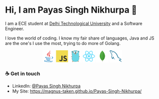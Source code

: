 # Hi, I am Payas Singh Nikhurpa 👋

I am a ECE student at [Delhi Technological University](http://www.dtu.ac.in/Web/About/history.php) and a Software Engineer.

I love the world of coding. I know my fair share of languages, Java and JS are the one's I use the most, trying to do more of Golang.

<p align="center">
  <img width="40px" src="https://raw.githubusercontent.com/devicons/devicon/master/icons/java/java-original.svg" />
  <img width="40px" src="https://raw.githubusercontent.com/devicons/devicon/master/icons/javascript/javascript-original.svg" />
  <img width="40px" src="https://raw.githubusercontent.com/devicons/devicon/master/icons/go/go-original.svg" />
  <img width="40px" src="https://raw.githubusercontent.com/devicons/devicon/master/icons/react/react-original.svg" />
  <img width="40px" src="https://raw.githubusercontent.com/devicons/devicon/master/icons/mongodb/mongodb-original.svg" />
  <img width="40px" src="https://raw.githubusercontent.com/devicons/devicon/master/icons/mysql/mysql-original.svg" />
</p>

### ☕ Get in touch

-   LinkedIn: [@Payas Singh Nikhurpa](https://www.linkedin.com/in/payas-singh-nikhurpa/)
-   My Site: https://magnus-taken.github.io/Payas-Singh-Nikhurpa/
